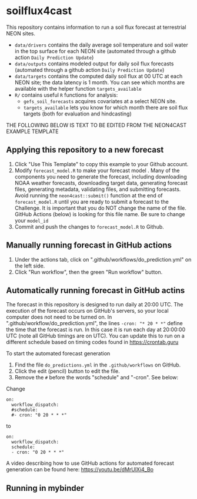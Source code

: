 # soilflux4cast


This repository contains information to run a soil flux forecast at terrestrial NEON sites.

- `data/drivers` contains the daily average soil temperature and soil water in the top surface for each NEON site (automated through a github action `Daily Prediction Update`)
- `data/outputs` contains modeled output for daily soil flux forecasts (automated through a github action `Daily Prediction Update`)
- `data/targets` contains the computed daily soil flux at 00 UTC at each NEON site; the data latency is 1 month.  You can see which months are available with the helper function `targets_available`
- `R/` contains useful `R` functions for analysis:
  - `gefs_soil_forecasts` acquires covariates at a select NEON site.
  - `targets_available` lets you know for which month there are soil flux targets (both for evaluation and hindcasting)
  

THE FOLLOWING BELOW IS TEXT TO BE EDITED FROM THE NEON4CAST EXAMPLE TEMPLATE

## Applying this repository to a new forecast

1) Click "Use This Template" to copy this example to your Github account.
1) Modify `forecast_model.R` to make your forecast model .  Many of the components you need to generate the forecast, including downloading NOAA weather forecasts, downloading target data, generating forecast files, generating metadata, validating files, and submitting forecasts. Avoid running the `neon4cast::submit()` function at the end of `forecast_model.R` until you are ready to submit a forecast to the Challenge.  It is important that you do NOT change the name of the file.  GitHub Actions (below) is looking for this file name. Be sure to change your `model_id`
2) Commit and push the changes to `forecast_model.R` to Github. 

## Manually running forecast in GitHub actions

1) Under the actions tab, click on ".github/workflows/do_prediction.yml" on the left side.
2) Click "Run workflow", then the green "Run workflow" button. 

## Automatically running forecast in GitHub actins

The forecast in this repository is designed to run daily at 20:00 UTC.  The execution of the forecast occurs on GitHub's servers, so your local computer does not need to be turned on.  In ".github/workflow/do_prediction.yml", the lines `-cron: "* 20 * *"` define the time that the forecast is run.  In this case it is run each day at 20:00:00 UTC (note all GitHub timings are on UTC).  You can update this to run on a different schedule based on timing codes found in https://crontab.guru

To start the automated forecast generation
1) Find the file `do_predictions.yml` in the `.github/workflows` on GitHub.
2) Click the edit (pencil) button to edit the file.
3) Remove the `#` before the words "schedule" and "-cron".  See below:

Change

```
on:
  workflow_dispatch:
  #schedule:
  #- cron: "0 20 * * *"
```
to
```
on:
  workflow_dispatch:
  schedule:
  - cron: "0 20 * * *"
```

A video describing how to use GitHub actions for automated forecast generation can be found here: https://youtu.be/dMrUlXi4_Bo

## Running in mybinder


